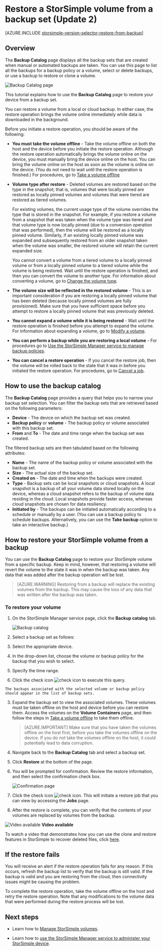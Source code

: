 <properties 
   pageTitle="Restore a StorSimple volume from backup | Windows Azure"
   description="Explains how to use the StorSimple Manager service Backup Catalog page to restore a StorSimple volume from a backup set."
   services="storsimple"
   documentationCenter="NA"
   authors="SharS"
   manager="carolz"
   editor="" />
<tags
	ms.service="storsimple"
	ms.date="12/14/2015"
	wacn.date=""/>

# Restore a StorSimple volume from a backup set (Update 2)

[AZURE.INCLUDE [storsimple-version-selector-restore-from-backup](../includes/storsimple-version-selector-restore-from-backup.md)]

## Overview

The **Backup Catalog** page displays all the backup sets that are created when manual or automated backups are taken. You can use this page to list all the backups for a backup policy or a volume, select or delete backups, or use a backup to restore or clone a volume.

 ![Backup Catalog page](./media/storsimple-restore-from-backup-set-u2/HCS_BackupCatalog.png)

This tutorial explains how to use the **Backup Catalog** page to restore your device from a backup set.

You can restore a volume from a local or cloud backup. In either case, the restore operation brings the volume online immediately while data is downloaded in the background. 

Before you initiate a restore operation, you should be aware of the following:

- **You must take the volume offline** - Take the volume offline on both the host and the device before you initiate the restore operation. Although the restore operation automatically brings the volume online on the device, you must manually bring the device online on the host. You can bring the volume online on the host as soon as the volume is online on the device. (You do not need to wait until the restore operation is finished.) For procedures, go to [Take a volume offline](/documentation/articles/storsimple-manage-volumes#take-a-volume-offline)

- **Volume type after restore** - Deleted volumes are restored based on the type in the snapshot; that is, volumes that were locally pinned are restored as locally pinned volumes and volumes that were tiered are restored as tiered volumes.

    For existing volumes, the current usage type of the volume overrides the type that is stored in the snapshot. For example, if you restore a volume from a snapshot that was taken when the volume type was tiered and that volume type is now locally pinned (due to a conversion operation that was performed), then the volume will be restored as a locally pinned volume. Similarly, if an existing locally pinned volume was expanded and subsequently restored from an older snapshot taken when the volume was smaller, the restored volume will retain the current expanded size.

    You cannot convert a volume from a tiered volume to a locally pinned volume or from a locally pinned volume to a tiered volume while the volume is being restored. Wait until the restore operation is finished, and then you can convert the volume to another type. For information about converting a volume, go to [Change the volume type](/documentation/articles/storsimple-manage-volumes-u2#change-the-volume-type). 

- **The volume size will be reflected in the restored volume** - This is an important consideration if you are restoring a locally pinned volume that has been deleted (because locally pinned volumes are fully provisioned). Make sure that you have sufficient space before you attempt to restore a locally pinned volume that was previously deleted. 

- **You cannot expand a volume while it is being restored** - Wait until the restore operation is finished before you attempt to expand the volume. For information about expanding a volume, go to [Modify a volume](/documentation/articles/storsimple-manage-volumes-u2#modify-a-volume).

- **You can perform a backup while you are restoring a local volume** - For procedures go to [Use the StorSimple Manager service to manage backup policies](/documentation/articles/storsimple-manage-backup-policies).

- **You can cancel a restore operation** - If you cancel the restore job, then the volume will be rolled back to the state that it was in before you initiated the restore operation. For procedures, go to [Cancel a job](/documentation/articles/storsimple-manage-jobs#cancel-a-job).

## How to use the backup catalog

The **Backup Catalog** page provides a query that helps you to narrow your backup set selection. You can filter the backup sets that are retrieved based on the following parameters:

- **Device** - The device on which the backup set was created.
- **Backup policy** or **volume** - The backup policy or volume associated with this backup set.
- **From** and **To** - The date and time range when the backup set was created.

The filtered backup sets are then tabulated based on the following attributes:

- **Name** - The name of the backup policy or volume associated with the backup set.
- **Size** - The actual size of the backup set.
- **Created on** - The date and time when the backups were created. 
- **Type** - Backup sets can be local snapshots or cloud snapshots. A local snapshot is a backup of all your volume data stored locally on the device, whereas a cloud snapshot refers to the backup of volume data residing in the cloud. Local snapshots provide faster access, whereas cloud snapshots are chosen for data resiliency.
- **Initiated by** - The backups can be initiated automatically according to a schedule or manually by a user. (You can use a backup policy to schedule backups. Alternatively, you can use the **Take backup** option to take an interactive backup.)

## How to restore your StorSimple volume from a backup

You can use the **Backup Catalog** page to restore your StorSimple volume from a specific backup. Keep in mind, however, that restoring a volume will revert the volume to the state it was in when the backup was taken. Any data that was added after the backup operation will be lost.

> [AZURE.WARNING] Restoring from a backup will replace the existing volumes from the backup. This may cause the loss of any data that was written after the backup was taken.

### To restore your volume

1. On the StorSimple Manager service page, click the **Backup catalog** tab.

    ![Backup catalog](./media/storsimple-restore-from-backup-set-u2/HCS_Restore.png)

2. Select a backup set as follows:
  1. Select the appropriate device.
  2. In the drop-down list, choose the volume or backup policy for the backup that you wish to select.
  3. Specify the time range.
  4. Click the check icon ![check icon](./media/storsimple-restore-from-backup-set-u2/HCS_CheckIcon.png) to execute this query.
 
    The backups associated with the selected volume or backup policy should appear in the list of backup sets.

3. Expand the backup set to view the associated volumes. These volumes must be taken offline on the host and device before you can restore them. Access the volumes on the **Volume Containers** page, and then follow the steps in [Take a volume offline](/documentation/articles/storsimple-manage-volumes-u2#take-a-volume-offline) to take them offline.

    > [AZURE.IMPORTANT] Make sure that you have taken the volumes offline on the host first, before you take the volumes offline on the device. If you do not take the volumes offline on the host, it could potentially lead to data corruption.

4. Navigate back to the **Backup Catalog** tab and select a backup set.

5. Click **Restore** at the bottom of the page.

6. You will be prompted for confirmation. Review the restore information, and then select the confirmation check box.

    ![Confirmation page](./media/storsimple-restore-from-backup-set-u2/ConfirmRestore.png)

7. Click the check icon ![check icon](./media/storsimple-restore-from-backup-set-u2/HCS_CheckIcon.png). This will initiate a restore job that you can view by accessing the **Jobs** page. 

8. After the restore is complete, you can verify that the contents of your volumes are replaced by volumes from the backup.

![Video available](./media/storsimple-restore-from-backup-set-u2/Video_icon.png) **Video available**

To watch a video that demonstrates how you can use the clone and restore features in StorSimple to recover deleted files, click [here](http://azure.microsoft.com/documentation/videos/storsimple-recover-deleted-files-with-storsimple/).

## If the restore fails

You will receive an alert if the restore operation fails for any reason. If this occurs, refresh the backup list to verify that the backup is still valid. If the backup is valid and you are restoring from the cloud, then connectivity issues might be causing the problem. 

To complete the restore operation, take the volume offline on the host and retry the restore operation. Note that any modifications to the volume data that were performed during the restore process will be lost.

## Next steps

- Learn how to [Manage StorSimple volumes](/documentation/articles/storsimple-manage-volumes-u2).

- Learn how to [use the StorSimple Manager service to administer your StorSimple device](/documentation/articles/storsimple-manager-service-administration-u2).